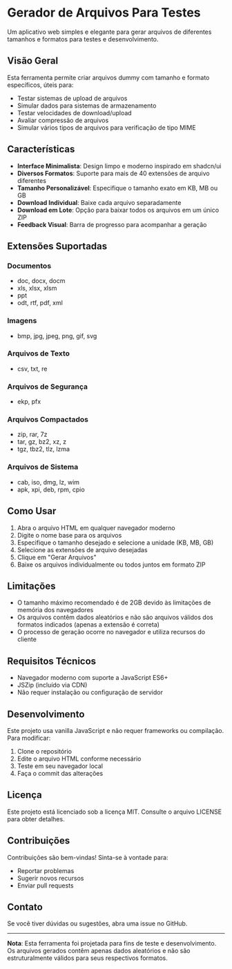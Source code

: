 # Gerador de Arquivos Para Testes

Um aplicativo web simples e elegante para gerar arquivos de diferentes tamanhos e formatos para testes e desenvolvimento.

## Visão Geral

Esta ferramenta permite criar arquivos dummy com tamanho e formato específicos, úteis para:
- Testar sistemas de upload de arquivos
- Simular dados para sistemas de armazenamento
- Testar velocidades de download/upload
- Avaliar compressão de arquivos
- Simular vários tipos de arquivos para verificação de tipo MIME

## Características

- **Interface Minimalista**: Design limpo e moderno inspirado em shadcn/ui
- **Diversos Formatos**: Suporte para mais de 40 extensões de arquivo diferentes
- **Tamanho Personalizável**: Especifique o tamanho exato em KB, MB ou GB
- **Download Individual**: Baixe cada arquivo separadamente
- **Download em Lote**: Opção para baixar todos os arquivos em um único ZIP
- **Feedback Visual**: Barra de progresso para acompanhar a geração

## Extensões Suportadas

### Documentos
- doc, docx, docm
- xls, xlsx, xlsm
- ppt
- odt, rtf, pdf, xml

### Imagens
- bmp, jpg, jpeg, png, gif, svg

### Arquivos de Texto
- csv, txt, re

### Arquivos de Segurança
- ekp, pfx

### Arquivos Compactados
- zip, rar, 7z
- tar, gz, bz2, xz, z
- tgz, tbz2, tlz, lzma

### Arquivos de Sistema
- cab, iso, dmg, lz, wim
- apk, xpi, deb, rpm, cpio

## Como Usar

1. Abra o arquivo HTML em qualquer navegador moderno
2. Digite o nome base para os arquivos
3. Especifique o tamanho desejado e selecione a unidade (KB, MB, GB)
4. Selecione as extensões de arquivo desejadas
5. Clique em "Gerar Arquivos"
6. Baixe os arquivos individualmente ou todos juntos em formato ZIP

## Limitações

- O tamanho máximo recomendado é de 2GB devido às limitações de memória dos navegadores
- Os arquivos contêm dados aleatórios e não são arquivos válidos dos formatos indicados (apenas a extensão é correta)
- O processo de geração ocorre no navegador e utiliza recursos do cliente

## Requisitos Técnicos

- Navegador moderno com suporte a JavaScript ES6+
- JSZip (incluído via CDN)
- Não requer instalação ou configuração de servidor

## Desenvolvimento

Este projeto usa vanilla JavaScript e não requer frameworks ou compilação. Para modificar:

1. Clone o repositório
2. Edite o arquivo HTML conforme necessário
3. Teste em seu navegador local
4. Faça o commit das alterações

## Licença

Este projeto está licenciado sob a licença MIT. Consulte o arquivo LICENSE para obter detalhes.

## Contribuições

Contribuições são bem-vindas! Sinta-se à vontade para:
- Reportar problemas
- Sugerir novos recursos
- Enviar pull requests

## Contato

Se você tiver dúvidas ou sugestões, abra uma issue no GitHub.

---

**Nota**: Esta ferramenta foi projetada para fins de teste e desenvolvimento. Os arquivos gerados contêm apenas dados aleatórios e não são estruturalmente válidos para seus respectivos formatos.